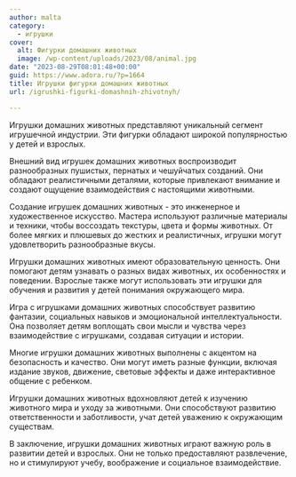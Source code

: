 ```yaml
---
author: malta
category:
  - игрушки
cover:
  alt: Фигурки домашних животных
  image: /wp-content/uploads/2023/08/animal.jpg
date: "2023-08-29T08:01:48+00:00"
guid: https://www.adora.ru/?p=1664
title: Игрушки фигурки домашних животных
url: /igrushki-figurki-domashnih-zhivotnyh/

---
```

Игрушки домашних животных представляют уникальный сегмент игрушечной индустрии. Эти фигурки обладают широкой популярностью у детей и взрослых.

Внешний вид игрушек домашних животных воспроизводит разнообразных пушистых, пернатых и чешуйчатых созданий. Они обладают реалистичными деталями, которые привлекают внимание и создают ощущение взаимодействия с настоящими животными.

Создание игрушек домашних животных \- это инженерное и художественное искусство. Мастера используют различные материалы и техники, чтобы воссоздать текстуры, цвета и формы животных. От более мягких и плюшевых до жестких и реалистичных, игрушки могут удовлетворить разнообразные вкусы.

Игрушки домашних животных имеют образовательную ценность. Они помогают детям узнавать о разных видах животных, их особенностях и поведении. Взрослые также могут использовать эти игрушки для обучения и развития у детей понимания окружающего мира.

Игра с игрушками домашних животных способствует развитию фантазии, социальных навыков и эмоциональной интеллектуальности. Она позволяет детям воплощать свои мысли и чувства через взаимодействие с игрушками, создавая ситуации и истории.

Многие игрушки домашних животных выполнены с акцентом на безопасность и качество. Они могут иметь разные функции, включая издание звуков, движение, световые эффекты и даже интерактивное общение с ребенком.

Игрушки домашних животных вдохновляют детей к изучению животного мира и уходу за животными. Они способствуют развитию ответственности и заботливости, учат детей уважению к окружающим существам.

В заключение, игрушки домашних животных играют важную роль в развитии детей и взрослых. Они не только предоставляют развлечение, но и стимулируют учебу, воображение и социальное взаимодействие.
